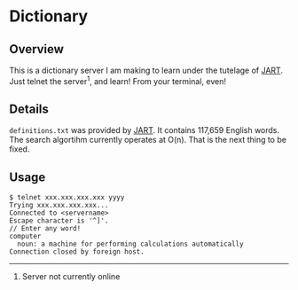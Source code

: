 # Dictionary #

## Overview ##

This is a dictionary server I am making to learn under the tutelage of [JART](http://www.github.com/JART). Just telnet the server<sup>1</sup>, and learn! From your terminal, even!

## Details ##

`definitions.txt` was provided by [JART](http://www.github.com/JART). It contains 117,659 English words. The search algortihm currently operates at O(n). That is the next thing to be fixed.

## Usage ##

    $ telnet xxx.xxx.xxx.xxx yyyy
    Trying xxx.xxx.xxx.xxx...
    Connected to <servername>
    Escape character is '^]'.
    // Enter any word!
    computer
      noun: a machine for performing calculations automatically
    Connection closed by foreign host.
---

1. Server not currently online
